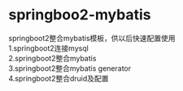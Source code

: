 # springboo2-mybatis
springboot2整合mybatis模板，供以后快速配置使用  
1.springboot2连接mysql  
2.springboot2整合mybatis  
3.springboot2整合mybatis generator  
4.springboot2整合druid及配置
